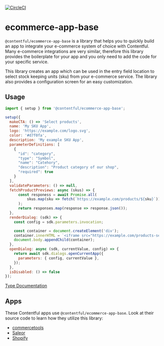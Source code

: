 [![CircleCI](https://circleci.com/gh/contentful/apps.svg?style=svg&circle-token=913f0d4852062fbed644fca927d059d5e3e72908)](https://circleci.com/gh/contentful/apps)

# ecommerce-app-base

`@contentful/ecommerce-app-base` is a library that helps you to quickly build an app to integrate your e-commerce system of choice with Contentful. Many e-commerce integrations are very similar, therefore this library provides the boilerplate for your app and you only need to add the code for your specific service.

This library creates an app which can be used in the entry field location to select stock keeping units (sku) from your e-commerce service. The library also provides a configuration screen for an easy customization.

## Usage

```javascript
import { setup } from '@contentful/ecommerce-app-base';

setup({
  makeCTA: () => 'Select products',
  name: 'My SKU App',
  logo: 'https://example.com/logo.svg',
  color: '#d7f0fa',
  description: 'My example SKU App',
  parameterDefinitions: [
    {
      "id": "category",
      "type": "Symbol",
      "name": "Catehory",
      "description": "Product category of our shop",
      "required": true
    }
  ],
  validateParameters: () => null,
  fetchProductPreviews: async (skus) => {
      const responess = await Promise.all(
          skus.map(sku => fetch(`https://example.com/products/${sku}`))
      );
      return responses.map(response => response.json());
  },
  renderDialog: (sdk) => {
    const config = sdk.parameters.invocation;

    const container = document.createElement('div');
    container.innerHTML = `<iframe src="https://example.com/products-search?category=${config.category}" />`;
    document.body.appendChild(container);
  },
  openDialog: async (sdk, currentValue, config) => {
    return await sdk.dialogs.openCurrentApp({
      parameters: { config, currentValue },
    });
  },
  isDisabled: () => false
});
```

[Type Documentation](docs/README.md)

## Apps

These Contentful apps use `@contentful/ecommerce-app-base`. Look at their source code to learn how they utilize this library:

- [commercetools](../../apps/commercetools)
- [Saleor](../../apps/saleor)
- [Shopify](../../apps/shopify)
